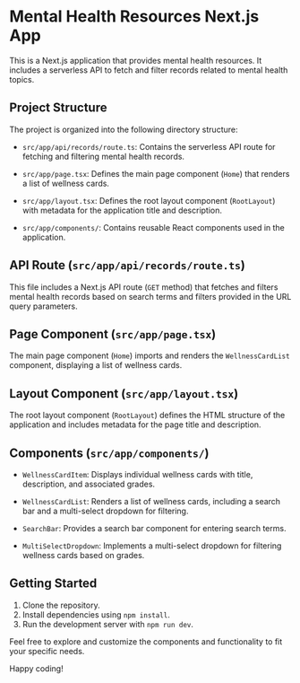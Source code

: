 # Mental Health Resources Next.js App

This is a Next.js application that provides mental health resources. It includes a serverless API to fetch and filter records related to mental health topics.

## Project Structure

The project is organized into the following directory structure:

- `src/app/api/records/route.ts`: Contains the serverless API route for fetching and filtering mental health records.

- `src/app/page.tsx`: Defines the main page component (`Home`) that renders a list of wellness cards.

- `src/app/layout.tsx`: Defines the root layout component (`RootLayout`) with metadata for the application title and description.

- `src/app/components/`: Contains reusable React components used in the application.

## API Route (`src/app/api/records/route.ts`)

This file includes a Next.js API route (`GET` method) that fetches and filters mental health records based on search terms and filters provided in the URL query parameters.

## Page Component (`src/app/page.tsx`)

The main page component (`Home`) imports and renders the `WellnessCardList` component, displaying a list of wellness cards.

## Layout Component (`src/app/layout.tsx`)

The root layout component (`RootLayout`) defines the HTML structure of the application and includes metadata for the page title and description.

## Components (`src/app/components/`)

- `WellnessCardItem`: Displays individual wellness cards with title, description, and associated grades.

- `WellnessCardList`: Renders a list of wellness cards, including a search bar and a multi-select dropdown for filtering.

- `SearchBar`: Provides a search bar component for entering search terms.

- `MultiSelectDropdown`: Implements a multi-select dropdown for filtering wellness cards based on grades.

## Getting Started

1. Clone the repository.
2. Install dependencies using `npm install`.
3. Run the development server with `npm run dev`.

Feel free to explore and customize the components and functionality to fit your specific needs.

Happy coding!
